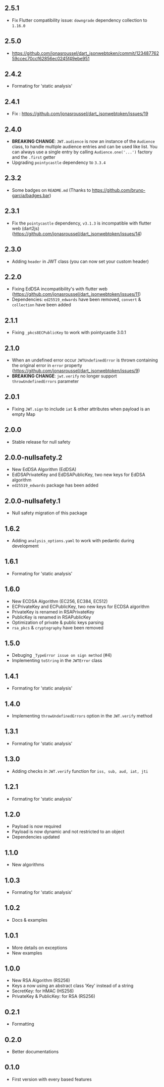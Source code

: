 ## 2.5.1

- Fix Flutter compatibility issue: `downgrade` dependency collection to `1.16.0`

## 2.5.0

- https://github.com/jonasroussel/dart_jsonwebtoken/commit/12348776259ccec70ccf62856ec0245f49ebe951

## 2.4.2

- Formating for 'static analysis'

## 2.4.1

- Fix : https://github.com/jonasroussel/dart_jsonwebtoken/issues/19

## 2.4.0

- **BREAKING CHANGE**: `JWT.audience` is now an instance of the `Audience` class, to handle multiple audience entries and can be used like list. You can always use a single entry by calling `Audience.one('...')` factory and the `.first` getter
- Upgrading `pointycastle` dependency to `3.3.4`

## 2.3.2

- Some badges on `README.md` (Thanks to https://github.com/bruno-garcia/badges.bar)

## 2.3.1

- Fix the `pointycastle` dependency, `v3.1.3` is incompatible with flutter web (dart2js)
  (https://github.com/jonasroussel/dart_jsonwebtoken/issues/14)

## 2.3.0

- Adding `header` in JWT class (you can now set your custom header)

## 2.2.0

- Fixing EdDSA incompatibility's with flutter web (https://github.com/jonasroussel/dart_jsonwebtoken/issues/11)
- Dependencies: `ed25519_edwards` have been removed, `convert` & `collection` have been added

## 2.1.1

- Fixing `_pkcs8ECPublicKey` to work with pointycastle 3.0.1

## 2.1.0

- When an undefined error occur `JWTUndefinedError` is thrown containing the original error in `error` property (https://github.com/jonasroussel/dart_jsonwebtoken/issues/9)
- **BREAKING CHANGE**: `jwt.verify` no longer support `throwUndefinedErrors` parameter

## 2.0.1

- Fixing `JWT.sign` to include `iat` & other attributes when payload is an empty Map

## 2.0.0

- Stable release for null safety

## 2.0.0-nullsafety.2

- New EdDSA Algorithm (EdDSA)
- EdDSAPrivateKey and EdDSAPublicKey, two new keys for EdDSA algorithm
- `ed25519_edwards` package has been added

## 2.0.0-nullsafety.1

- Null safety migration of this package

## 1.6.2

- Adding `analysis_options.yaml` to work with pedantic during development

## 1.6.1

- Formating for 'static analysis'

## 1.6.0

- New ECDSA Algorithm (EC256, EC384, EC512)
- ECPrivateKey and ECPublicKey, two new keys for ECDSA algorithm
- PrivateKey is renamed in RSAPrivateKey
- PublicKey is renamed in RSAPublicKey
- Optimization of private & public keys parsing
- `rsa_pkcs` & `cryptography` have been removed

## 1.5.0

- Debuging `_TypeError issue on sign method` (#4)
- Implementing `toString` in the `JWTError` class

## 1.4.1

- Formating for 'static analysis'

## 1.4.0

- Implementing `throwUndefinedErrors` option in the `JWT.verify` method

## 1.3.1

- Formating for 'static analysis'

## 1.3.0

- Adding checks in `JWT.verify` function for `iss, sub, aud, iat, jti`

## 1.2.1

- Formating for 'static analysis'

## 1.2.0

- Payload is now required
- Payload is now dynamic and not restricted to an object
- Dependencies updated

## 1.1.0

- New algorithms

## 1.0.3

- Formating for 'static analysis'

## 1.0.2

- Docs & examples

## 1.0.1

- More details on exceptions
- New examples

## 1.0.0

- New RSA Algorithm (RS256)
- Keys a now using an abstract class 'Key' instead of a string
- SecretKey: for HMAC (HS256)
- PrivateKey & PublicKey: for RSA (RS256)

## 0.2.1

- Formatting

## 0.2.0

- Better documentations

## 0.1.0

- First version with every based features
